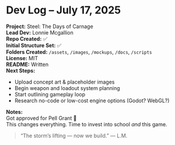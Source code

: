 # Dev Log – July 17, 2025

**Project:** Steel: The Days of Carnage  
**Lead Dev:** Lonnie Mcgallion  
**Repo Created:** ✅  
**Initial Structure Set:** ✅  
**Folders Created:** `/assets`, `/images`, `/mockups`, `/docs`, `/scripts`  
**License:** MIT  
**README:** Written  
**Next Steps:**  
- Upload concept art & placeholder images  
- Begin weapon and loadout system planning  
- Start outlining gameplay loop  
- Research no-code or low-cost engine options (Godot? WebGL?)  

**Notes:**  
Got approved for Pell Grant 🎉  
This changes everything. Time to invest into school *and* this game.  

> “The storm’s lifting — now we build.” — L.M.

